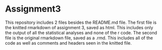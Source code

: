 # Assignment3
This repository includes 2 files besides the README.md file. 
The first file is the knitted rmarkdown of assignment 3, saved as html. This includes only the output of all the statistical analyses and none of the r code.
The second file is the original rmarkdown file, saved as a .rmd. This includes all of the code as well as comments and headers seen in the knitted file.
